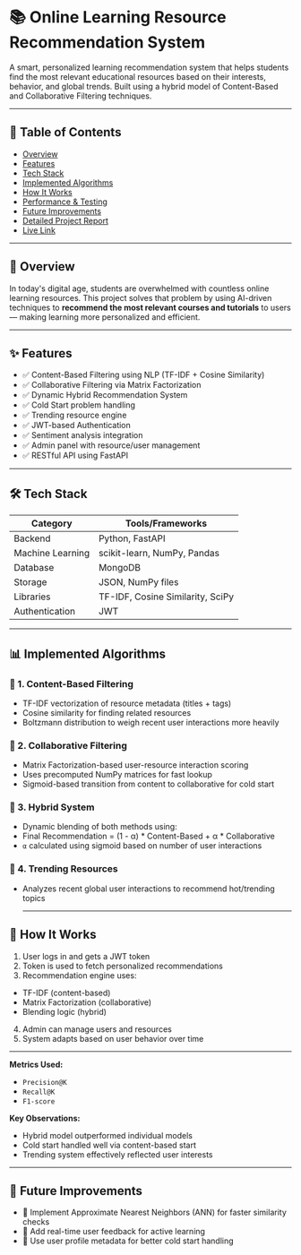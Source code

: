 # 📚 Online Learning Resource Recommendation System

A smart, personalized learning recommendation system that helps students find the most relevant educational resources based on their interests, behavior, and global trends. Built using a hybrid model of Content-Based and Collaborative Filtering techniques.


---


## 📌 Table of Contents
- [Overview](#overview)
- [Features](#features)
- [Tech Stack](#tech-stack)
- [Implemented Algorithms](#implemented-algorithms)
- [How It Works](#how-it-works)
- [Performance & Testing](#performance--testing)
- [Future Improvements](#future-improvements)
- [Detailed Project Report](https://docs.google.com/document/d/1Wk8Hguq3Nv0TKDjVvt3qmy88_iRDB8uhZGq21S8BFVE/edit?usp=sharing)
- [Live Link](http://tinyurl.com/resource-rec)
---

## 📖 Overview

In today's digital age, students are overwhelmed with countless online learning resources. This project solves that problem by using AI-driven techniques to **recommend the most relevant courses and tutorials** to users — making learning more personalized and efficient.

---

## ✨ Features

- ✅ Content-Based Filtering using NLP (TF-IDF + Cosine Similarity)
- ✅ Collaborative Filtering via Matrix Factorization
- ✅ Dynamic Hybrid Recommendation System
- ✅ Cold Start problem handling
- ✅ Trending resource engine
- ✅ JWT-based Authentication
- ✅ Sentiment analysis integration
- ✅ Admin panel with resource/user management
- ✅ RESTful API using FastAPI

---

## 🛠 Tech Stack

| Category       | Tools/Frameworks                 |
|----------------|----------------------------------|
| Backend        | Python, FastAPI                  |
| Machine Learning | scikit-learn, NumPy, Pandas     |
| Database       | MongoDB                          |
| Storage        | JSON, NumPy files                |
| Libraries      | TF-IDF, Cosine Similarity, SciPy |
| Authentication | JWT                             |

---

## 📊 Implemented Algorithms

### 🔹 1. Content-Based Filtering
- TF-IDF vectorization of resource metadata (titles + tags)
- Cosine similarity for finding related resources
- Boltzmann distribution to weigh recent user interactions more heavily

### 🔹 2. Collaborative Filtering
- Matrix Factorization-based user-resource interaction scoring
- Uses precomputed NumPy matrices for fast lookup
- Sigmoid-based transition from content to collaborative for cold start

### 🔹 3. Hybrid System
- Dynamic blending of both methods using:
- Final Recommendation = (1 - α) * Content-Based + α * Collaborative
- `α` calculated using sigmoid based on number of user interactions

### 🔹 4. Trending Resources
- Analyzes recent global user interactions to recommend hot/trending topics

  ---

## 🔄 How It Works

1. User logs in and gets a JWT token
2. Token is used to fetch personalized recommendations
3. Recommendation engine uses:
 - TF-IDF (content-based)
 - Matrix Factorization (collaborative)
 - Blending logic (hybrid)
4. Admin can manage users and resources
5. System adapts based on user behavior over time

---

**Metrics Used:**
- `Precision@K`
- `Recall@K`
- `F1-score`

**Key Observations:**
- Hybrid model outperformed individual models
- Cold start handled well via content-based start
- Trending system effectively reflected user interests

---

## 🚀 Future Improvements

- 🔄 Implement Approximate Nearest Neighbors (ANN) for faster similarity checks
- 🤝 Add real-time user feedback for active learning
- 🧠 Use user profile metadata for better cold start handling


